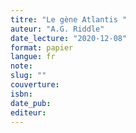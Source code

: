 ```yaml
---
titre: "Le gène Atlantis "
auteur: "A.G. Riddle"
date_lecture: "2020-12-08"
format: papier
langue: fr
note:
slug: ""
couverture: 
isbn: 
date_pub: 
editeur: 
---
```

